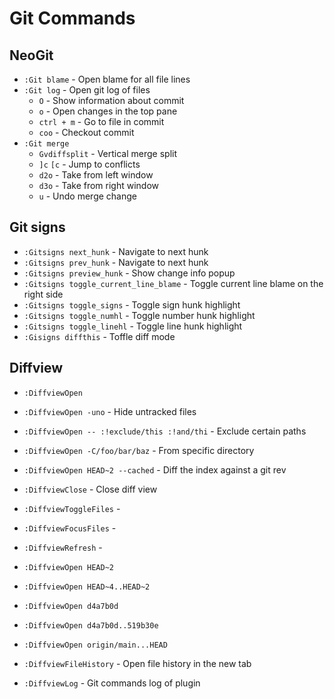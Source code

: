 
# Git Commands

## NeoGit
- `:Git blame` - Open blame for all file lines
- `:Git log` - Open git log of files
	- `O` - Show information about commit
	- `o` - Open changes in the top pane
	- `ctrl + m` - Go to file in commit
	- `coo` - Checkout commit
- `:Git merge`
	- `Gvdiffsplit` - Vertical merge split
	- `]c` `[c` - Jump to conflicts
	- `d2o` - Take from left window
	- `d3o` - Take from right window
	- `u` - Undo merge change

## Git signs
- `:Gitsigns next_hunk` - Navigate to next hunk
- `:Gitsigns prev_hunk` - Navigate to next hunk
- `:Gitsigns preview_hunk` - Show change info popup
- `:Gitsigns toggle_current_line_blame` - Toggle current line blame on the right side
- `:Gitsigns toggle_signs` - Toggle sign hunk highlight
- `:Gitsigns toggle_numhl` - Toggle number hunk highlight
- `:Gitsigns toggle_linehl` - Toggle line hunk highlight
- `:Gisigns diffthis` - Toffle diff mode

## Diffview
- `:DiffviewOpen`
- `:DiffviewOpen -uno` - Hide untracked files
- `:DiffviewOpen -- :!exclude/this :!and/thi` - Exclude certain paths
- `:DiffviewOpen -C/foo/bar/baz` - From specific directory
- `:DiffviewOpen HEAD~2 --cached` - Diff the index against a git rev
- `:DiffviewClose` - Close diff view
- `:DiffviewToggleFiles` - 
- `:DiffviewFocusFiles` - 
- `:DiffviewRefresh` - 

- `:DiffviewOpen HEAD~2`
- `:DiffviewOpen HEAD~4..HEAD~2`
- `:DiffviewOpen d4a7b0d`
- `:DiffviewOpen d4a7b0d..519b30e`
- `:DiffviewOpen origin/main...HEAD`

- `:DiffviewFileHistory` - Open file history in the new tab
- `:DiffviewLog` - Git commands log of plugin
